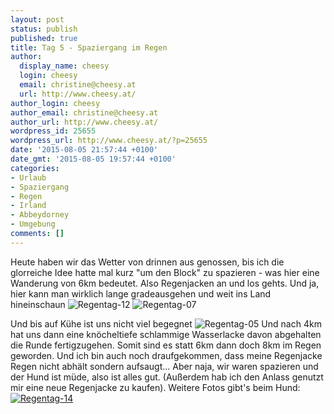 ```yaml
---
layout: post
status: publish
published: true
title: Tag 5 - Spaziergang im Regen
author:
  display_name: cheesy
  login: cheesy
  email: christine@cheesy.at
  url: http://www.cheesy.at/
author_login: cheesy
author_email: christine@cheesy.at
author_url: http://www.cheesy.at/
wordpress_id: 25655
wordpress_url: http://www.cheesy.at/?p=25655
date: '2015-08-05 21:57:44 +0100'
date_gmt: '2015-08-05 19:57:44 +0100'
categories:
- Urlaub
- Spaziergang
- Regen
- Irland
- Abbeydorney
- Umgebung
comments: []
---
```

Heute haben wir das Wetter von drinnen aus genossen, bis ich die glorreiche Idee hatte mal kurz "um den Block" zu spazieren - was hier eine Wanderung von 6km bedeutet. Also Regenjacken an und los gehts.
Und ja, hier kann man wirklich lange gradeausgehen und weit ins Land hineinschaun
![Regentag-12](http://www.cheesy.at/wp-content/uploads/Regentag-12.jpg)
 ![Regentag-07](http://www.cheesy.at/wp-content/uploads/Regentag-07.jpg)
<!--more-->
Und bis auf Kühe ist uns nicht viel begegnet
![Regentag-05](http://www.cheesy.at/wp-content/uploads/Regentag-05.jpg)
Und nach 4km hat uns dann eine knöcheltiefe schlammige Wasserlacke davon abgehalten die Runde fertigzugehen. Somit sind es statt 6km dann doch 8km im Regen geworden. Und ich bin auch noch draufgekommen, dass meine Regenjacke Regen nicht abhält sondern aufsaugt...
Aber naja, wir waren spazieren und der Hund ist müde, also ist alles gut. (Außerdem hab ich den Anlass genutzt mir eine neue Regenjacke zu kaufen).
Weitere Fotos gibt's beim Hund:
[![Regentag-14](http://www.cheesy.at/wp-content/uploads/Regentag-14.jpg)](http://www.cheesy.at/fotos/urlaub/irland-kerry/tag-5-spaziergang-im-regen/)

